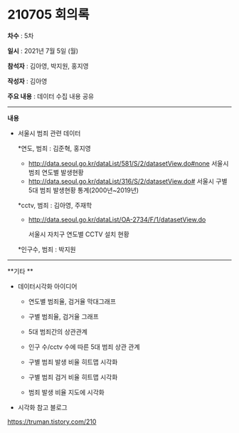 # 210705 회의록  

**차수** : 5차

**일시** : 2021년 7월 5일 (월)

**참석자** : 김아영, 박지원, 홍지영

**작성자** : 김아영

**주요 내용** : 데이터 수집 내용 공유

------

**내용**

- 서울시 범죄 관련 데이터

  *연도, 범죄 : 김준혁, 홍지영

   -  http://data.seoul.go.kr/dataList/581/S/2/datasetView.do#none
     서울시 범죄 연도별 발생현황
   - http://data.seoul.go.kr/dataList/316/S/2/datasetView.do#
     서울시 구별 5대 범죄 발생현황 통계(2000년~2019년)

  *cctv, 범죄 : 김아영, 주재학

   - http://data.seoul.go.kr/dataList/OA-2734/F/1/datasetView.do

     서울시 자치구 연도별 CCTV 설치 현황

  *인구수, 범죄 :  박지원

------

**기타 **

- 데이터시각화 아이디어

  * 연도별 범죄율, 검거율 막대그래프
  
  * 구별 범죄율, 검거율 그래프
  
  * 5대 범죄간의 상관관계
  
  * 인구 수/cctv 수에 따른 5대 범죄 상관 관계
  
  * 구별 범죄 발생 비율 히트맵 시각화
  
  * 구별 범죄 검거 비율 히트맵 시각화
  
  * 범죄 발생 비율 지도에 시각화

- 시각화 참고 블로그

 https://truman.tistory.com/210
